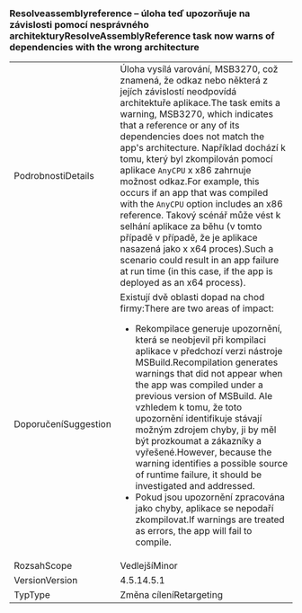 ### <a name="resolveassemblyreference-task-now-warns-of-dependencies-with-the-wrong-architecture"></a><span data-ttu-id="61f47-101">Resolveassemblyreference – úloha teď upozorňuje na závislosti pomocí nesprávného architektury</span><span class="sxs-lookup"><span data-stu-id="61f47-101">ResolveAssemblyReference task now warns of dependencies with the wrong architecture</span></span>

|   |   |
|---|---|
|<span data-ttu-id="61f47-102">Podrobnosti</span><span class="sxs-lookup"><span data-stu-id="61f47-102">Details</span></span>|<span data-ttu-id="61f47-103">Úloha vysílá varování, MSB3270, což znamená, že odkaz nebo některá z jejích závislostí neodpovídá architektuře aplikace.</span><span class="sxs-lookup"><span data-stu-id="61f47-103">The task emits a warning, MSB3270, which indicates that a reference or any of its dependencies does not match the app's architecture.</span></span> <span data-ttu-id="61f47-104">Například dochází k tomu, který byl zkompilován pomocí aplikace <code>AnyCPU</code> x x86 zahrnuje možnost odkaz.</span><span class="sxs-lookup"><span data-stu-id="61f47-104">For example, this occurs if an app that was compiled with the <code>AnyCPU</code> option includes an x86 reference.</span></span> <span data-ttu-id="61f47-105">Takový scénář může vést k selhání aplikace za běhu (v tomto případě v případě, že je aplikace nasazená jako x x64 proces).</span><span class="sxs-lookup"><span data-stu-id="61f47-105">Such a scenario could result in an app failure at run time (in this case, if the app is deployed as an x64 process).</span></span>|
|<span data-ttu-id="61f47-106">Doporučení</span><span class="sxs-lookup"><span data-stu-id="61f47-106">Suggestion</span></span>|<span data-ttu-id="61f47-107">Existují dvě oblasti dopad na chod firmy:</span><span class="sxs-lookup"><span data-stu-id="61f47-107">There are two areas of impact:</span></span><ul><li><span data-ttu-id="61f47-108">Rekompilace generuje upozornění, která se neobjevil při kompilaci aplikace v předchozí verzi nástroje MSBuild.</span><span class="sxs-lookup"><span data-stu-id="61f47-108">Recompilation generates warnings that did not appear when the app was compiled under a previous version of MSBuild.</span></span> <span data-ttu-id="61f47-109">Ale vzhledem k tomu, že toto upozornění identifikuje stávají možným zdrojem chyby, ji by měl být prozkoumat a zákazníky a vyřešené.</span><span class="sxs-lookup"><span data-stu-id="61f47-109">However, because the warning identifies a possible source of runtime failure, it should be investigated and addressed.</span></span></li><li><span data-ttu-id="61f47-110">Pokud jsou upozornění zpracována jako chyby, aplikace se nepodaří zkompilovat.</span><span class="sxs-lookup"><span data-stu-id="61f47-110">If warnings are treated as errors, the app will fail to compile.</span></span></li></ul>|
|<span data-ttu-id="61f47-111">Rozsah</span><span class="sxs-lookup"><span data-stu-id="61f47-111">Scope</span></span>|<span data-ttu-id="61f47-112">Vedlejší</span><span class="sxs-lookup"><span data-stu-id="61f47-112">Minor</span></span>|
|<span data-ttu-id="61f47-113">Version</span><span class="sxs-lookup"><span data-stu-id="61f47-113">Version</span></span>|<span data-ttu-id="61f47-114">4.5.1</span><span class="sxs-lookup"><span data-stu-id="61f47-114">4.5.1</span></span>|
|<span data-ttu-id="61f47-115">Typ</span><span class="sxs-lookup"><span data-stu-id="61f47-115">Type</span></span>|<span data-ttu-id="61f47-116">Změna cílení</span><span class="sxs-lookup"><span data-stu-id="61f47-116">Retargeting</span></span>|

